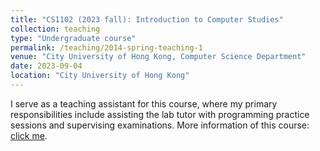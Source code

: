 ```yaml
---
title: "CS1102 (2023 fall): Introduction to Computer Studies"
collection: teaching
type: "Undergraduate course"
permalink: /teaching/2014-spring-teaching-1
venue: "City University of Hong Kong, Computer Science Department"
date: 2023-09-04
location: "City University of Hong Kong"
---
```

I serve as a teaching assistant for this course, where my primary responsibilities include assisting the lab tutor with programming practice sessions and supervising examinations.
More information of this course: [click me](https://www.cityu.edu.hk/catalogue/ug/current/course/CS1102.htm).
